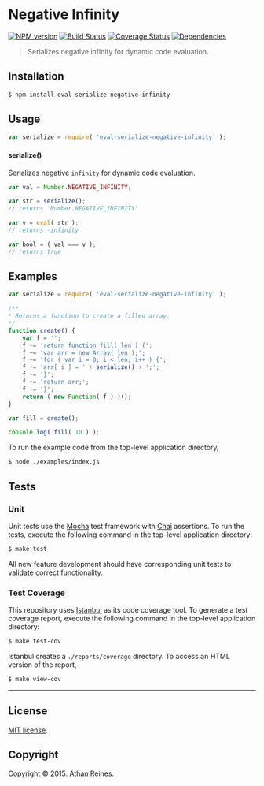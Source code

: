 Negative Infinity
===
[![NPM version][npm-image]][npm-url] [![Build Status][travis-image]][travis-url] [![Coverage Status][codecov-image]][codecov-url] [![Dependencies][dependencies-image]][dependencies-url]

> Serializes negative infinity for dynamic code evaluation.


## Installation

``` bash
$ npm install eval-serialize-negative-infinity
```


## Usage

``` javascript
var serialize = require( 'eval-serialize-negative-infinity' );
```

#### serialize()

Serializes negative `infinity` for dynamic code evaluation.

``` javascript
var val = Number.NEGATIVE_INFINITY;

var str = serialize();
// returns 'Number.NEGATIVE_INFINITY'

var v = eval( str );
// returns -infinity

var bool = ( val === v );
// returns true
```


## Examples

``` javascript
var serialize = require( 'eval-serialize-negative-infinity' );

/**
* Returns a function to create a filled array.
*/
function create() {
	var f = '';
	f += 'return function fill( len ) {';
	f += 'var arr = new Array( len );';
	f += 'for ( var i = 0; i < len; i++ ) {';
	f += 'arr[ i ] = ' + serialize() + ';';
	f += '}';
	f += 'return arr;';
	f += '}';
	return ( new Function( f ) )();
}

var fill = create();

console.log( fill( 10 ) );
```

To run the example code from the top-level application directory,

``` bash
$ node ./examples/index.js
```


## Tests

### Unit

Unit tests use the [Mocha](http://mochajs.org/) test framework with [Chai](http://chaijs.com) assertions. To run the tests, execute the following command in the top-level application directory:

``` bash
$ make test
```

All new feature development should have corresponding unit tests to validate correct functionality.


### Test Coverage

This repository uses [Istanbul](https://github.com/gotwarlost/istanbul) as its code coverage tool. To generate a test coverage report, execute the following command in the top-level application directory:

``` bash
$ make test-cov
```

Istanbul creates a `./reports/coverage` directory. To access an HTML version of the report,

``` bash
$ make view-cov
```


---
## License

[MIT license](http://opensource.org/licenses/MIT).


## Copyright

Copyright &copy; 2015. Athan Reines.


[npm-image]: http://img.shields.io/npm/v/eval-serialize-negative-infinity.svg
[npm-url]: https://npmjs.org/package/eval-serialize-negative-infinity

[travis-image]: http://img.shields.io/travis/kgryte/eval-serialize-negative-infinity/master.svg
[travis-url]: https://travis-ci.org/kgryte/eval-serialize-negative-infinity

[codecov-image]: https://img.shields.io/codecov/c/github/kgryte/eval-serialize-negative-infinity/master.svg
[codecov-url]: https://codecov.io/github/kgryte/eval-serialize-negative-infinity?branch=master

[dependencies-image]: http://img.shields.io/david/kgryte/eval-serialize-negative-infinity.svg
[dependencies-url]: https://david-dm.org/kgryte/eval-serialize-negative-infinity

[dev-dependencies-image]: http://img.shields.io/david/dev/kgryte/eval-serialize-negative-infinity.svg
[dev-dependencies-url]: https://david-dm.org/dev/kgryte/eval-serialize-negative-infinity

[github-issues-image]: http://img.shields.io/github/issues/kgryte/eval-serialize-negative-infinity.svg
[github-issues-url]: https://github.com/kgryte/eval-serialize-negative-infinity/issues
